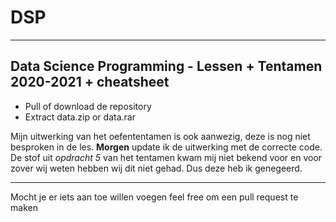 # DSP
---
Data Science Programming - Lessen + Tentamen 2020-2021 + cheatsheet
---
- Pull of download de repository
- Extract data.zip or data.rar


Mijn uitwerking van het oefententamen is ook aanwezig, deze is nog niet besproken in de les. **Morgen** update ik de uitwerking met de correcte code.
De stof uit *opdracht 5* van het tentamen kwam mij niet bekend voor en voor zover wij weten hebben wij dit niet gehad. Dus deze heb ik genegeerd.

---

Mocht je er iets aan toe willen voegen feel free om een pull request te maken